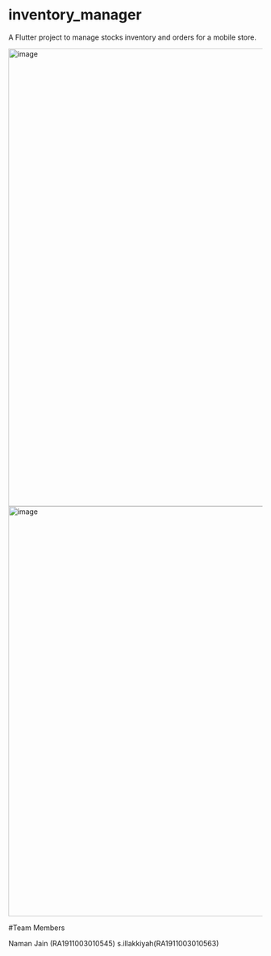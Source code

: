 # inventory_manager

A Flutter project to manage stocks inventory and orders for a mobile store.

<img width="906" alt="image" src="https://user-images.githubusercontent.com/67640051/167675032-66fc2d38-c1c4-4da3-85dd-01db4d4715f7.png">


<img width="812" alt="image" src="https://user-images.githubusercontent.com/67640051/167674918-bba73192-feda-4360-b23f-63634fa0dd22.png">


#Team Members

Naman Jain (RA1911003010545)
s.illakkiyah(RA1911003010563)
